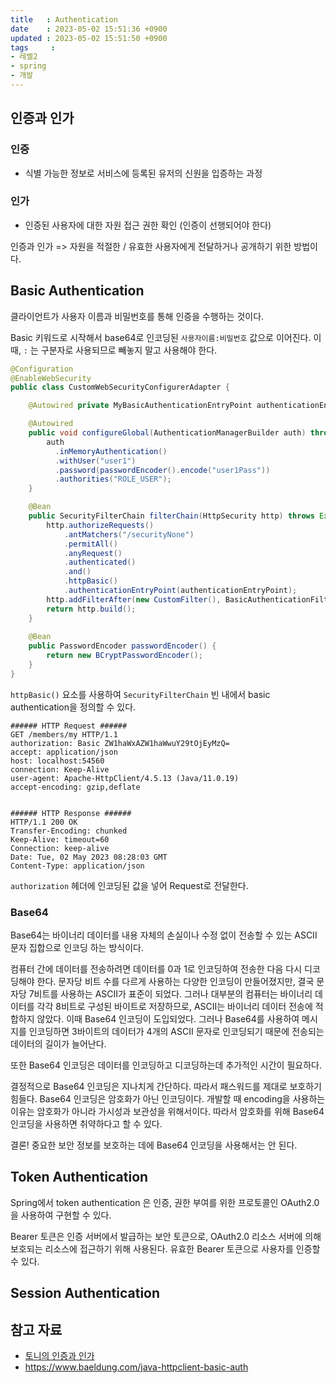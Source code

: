 ```yaml
---
title   : Authentication
date    : 2023-05-02 15:51:36 +0900
updated : 2023-05-02 15:51:50 +0900
tags     : 
- 레벨2
- spring
- 개발
---
```


## 인증과 인가

### 인증
- 식별 가능한 정보로 서비스에 등록된 유저의 신원을 입증하는 과정

### 인가
- 인증된 사용자에 대한 자원 접근 권한 확인 (인증이 선행되어야 한다)

인증과 인가 => 자원을 적절한 / 유효한 사용자에게 전달하거나 공개하기 위한 방법이다.

## Basic Authentication

클라이언트가 사용자 이름과 비밀번호를 통해 인증을 수행하는 것이다. 

Basic 키워드로 시작해서 base64로 인코딩된 `사용자이름:비밀번호` 값으로 이어진다. 이때, `:` 는 구분자로 사용되므로 빼놓지 말고 사용해야 한다.

```java
@Configuration
@EnableWebSecurity
public class CustomWebSecurityConfigurerAdapter {

    @Autowired private MyBasicAuthenticationEntryPoint authenticationEntryPoint;

    @Autowired
    public void configureGlobal(AuthenticationManagerBuilder auth) throws Exception {
        auth
          .inMemoryAuthentication()
          .withUser("user1")
          .password(passwordEncoder().encode("user1Pass"))
          .authorities("ROLE_USER");
    }

    @Bean
    public SecurityFilterChain filterChain(HttpSecurity http) throws Exception {
        http.authorizeRequests()
            .antMatchers("/securityNone")
            .permitAll()
            .anyRequest()
            .authenticated()
            .and()
            .httpBasic()
            .authenticationEntryPoint(authenticationEntryPoint);
        http.addFilterAfter(new CustomFilter(), BasicAuthenticationFilter.class);
        return http.build();
    }
    
    @Bean
    public PasswordEncoder passwordEncoder() {
        return new BCryptPasswordEncoder();
    }
}
```

`httpBasic()` 요소를 사용하여 `SecurityFilterChain` 빈 내에서 basic authentication을 정의할 수 있다.

```http
###### HTTP Request ######
GET /members/my HTTP/1.1
authorization: Basic ZW1haWxAZW1haWwuY29tOjEyMzQ=
accept: application/json
host: localhost:54560
connection: Keep-Alive
user-agent: Apache-HttpClient/4.5.13 (Java/11.0.19)
accept-encoding: gzip,deflate


###### HTTP Response ######
HTTP/1.1 200 OK
Transfer-Encoding: chunked
Keep-Alive: timeout=60
Connection: keep-alive
Date: Tue, 02 May 2023 08:28:03 GMT
Content-Type: application/json
```

`authorization` 헤더에 인코딩된 값을 넣어 Request로 전달한다.

### Base64

Base64는 바이너리 데이터를 내용 자체의 손실이나 수정 없이 전송할 수 있는 ASCII 문자 집합으로 인코딩 하는 방식이다.

컴퓨터 간에 데이터를 전송하려면 데이터를 0과 1로 인코딩하여 전송한 다음 다시 디코딩해야 한다. 
문자당 비트 수를 다르게 사용하는 다양한 인코딩이 만들어졌지만, 결국 문자당 7비트를 사용하는 ASCII가 표준이 되었다.
그러나 대부분의 컴퓨터는 바이너리 데이터를 각각 8비트로 구성된 바이트로 저장하므로, ASCII는 바이너리 데이터 전송에 적합하지 않았다. 이때 Base64 인코딩이 도입되었다. 그러나 Base64를 사용하여 메시지를 인코딩하면 3바이트의 데이터가 4개의 ASCII 문자로 인코딩되기 때문에 전송되는 데이터의 길이가 늘어난다.

또한 Base64 인코딩은 데이터를 인코딩하고 디코딩하는데 추가적인 시간이 필요하다.

결정적으로 Base64 인코딩은 지나치게 간단하다. 따라서 패스워드를 제대로 보호하기 힘들다.
Base64 인코딩은 암호화가 아닌 인코딩이다. 개발할 때 encoding을 사용하는 이유는 암호화가 아니라 가시성과 보관성을 위해서이다. 따라서 암호화를 위해 Base64 인코딩을 사용하면 취약하다고 할 수 있다.

결론! 중요한 보안 정보를 보호하는 데에 Base64 인코딩을 사용해서는 안 된다.

## Token Authentication

Spring에서 token authentication 은 인증, 권한 부여를 위한 프로토콜인 OAuth2.0을 사용하여 구현할 수 있다.

Bearer 토큰은 인증 서버에서 발급하는 보안 토큰으로, OAuth2.0 리소스 서버에 의해 보호되는 리소스에 접근하기 위해 사용된다. 유효한 Bearer 토큰으로 사용자를 인증할 수 있다.

## Session Authentication

## 참고 자료
- [토니의 인증과 인가](https://www.youtube.com/watch?v=y0xMXlOAfss)
- https://www.baeldung.com/java-httpclient-basic-auth
